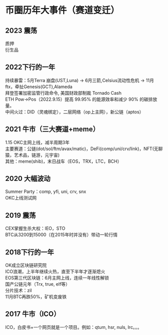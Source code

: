 # 币圈历年大事件（赛道变迁）
## 2023 震荡
质押  
衍生品  

## 2022下行的一年
持续暴雷：5月Terra 崩盘(UST,Luna) -> 6月三箭,Celsius流动性危机 -> 11月ftx，牵扯Genesis(GCT),Alameda  
拜登签署加密监管行政命令, 美国财政部制裁 Tornado Cash  
ETH Pow->Pos（2022.9.15）提高 99.95% 的能源效率和减少 90% 的碳排放量。  
中间火过：DID（灵魂绑定），二层网络（op上主网），新公链（aptos）

## 2021 牛市（三大赛道+meme）
1.15 OKC主网上线，减半周期3年  
主要赛道：公链(dot/sol/ftm/avax/matic)，DeFi(comp/uni/crv/link)，NFT(无聊猿，艺术品，链游，元宇宙)  
其他：meme(shib)，末日战车（EOS，TRX，LTC，BCH）  


## 2020 大幅波动
Summer Party：comp, yfi, uni, crv, snx  
OKC上线测试网

## 2019 震荡
CEX掌握生杀大权：IEO，STO  
BTC从3200到15000（在2015年时并没有）带动一轮行情


## 2018下行的一年
OK成立区块链研究院  
ICO浪潮，上半年继续火热，直至下半年才逐渐熄火  
EOS第三代区块链：6月主网上线，连续一年线性解锁  
国产公链元年（Trx, true, elf等）  
分片技术：zil  
11月BTC再跌50%，矿机变废铁  

## 2017 牛市（ICO）
ICO，白皮书+一个网页就是一个项目。例如：qtum, hsr, nuls, lrc。。。

